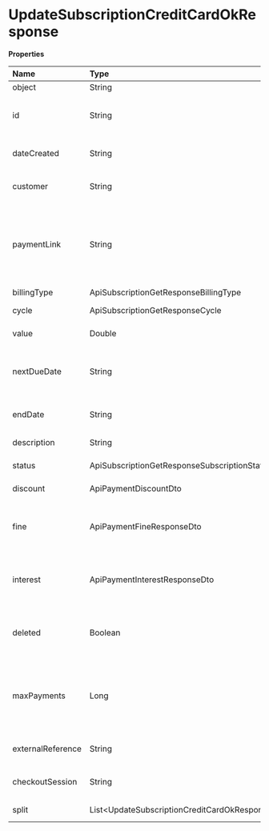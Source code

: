 # UpdateSubscriptionCreditCardOkResponse

**Properties**

| Name              | Type                                                | Required | Description                                                              |
| :---------------- | :-------------------------------------------------- | :------- | :----------------------------------------------------------------------- |
| object            | String                                              | ❌       | Object type                                                              |
| id                | String                                              | ❌       | Unique subscription identifier in Asaas                                  |
| dateCreated       | String                                              | ❌       | Subscription creation date                                               |
| customer          | String                                              | ❌       | Unique customer identifier                                               |
| paymentLink       | String                                              | ❌       | Unique identifier of the payments link to which the subscription belongs |
| billingType       | ApiSubscriptionGetResponseBillingType               | ❌       | Billing type                                                             |
| cycle             | ApiSubscriptionGetResponseCycle                     | ❌       | Billing frequency                                                        |
| value             | Double                                              | ❌       | Subscription value                                                       |
| nextDueDate       | String                                              | ❌       | Due date of the next payment to be generated                             |
| endDate           | String                                              | ❌       | Deadline for payments to be due                                          |
| description       | String                                              | ❌       | Subscription description                                                 |
| status            | ApiSubscriptionGetResponseSubscriptionStatus        | ❌       | Subscription status                                                      |
| discount          | ApiPaymentDiscountDto                               | ❌       | Discount information                                                     |
| fine              | ApiPaymentFineResponseDto                           | ❌       | Fine information for payment after due date                              |
| interest          | ApiPaymentInterestResponseDto                       | ❌       | Interest information for payment after due date                          |
| deleted           | Boolean                                             | ❌       | Informs if the subscription has been removed                             |
| maxPayments       | Long                                                | ❌       | Maximum number of payments to be generated for this subscription         |
| externalReference | String                                              | ❌       | Subscription identifier on your system                                   |
| checkoutSession   | String                                              | ❌       | Unique checkout identifier                                               |
| split             | List\<UpdateSubscriptionCreditCardOkResponseSplit\> | ❌       | Split information                                                        |

<!-- This file was generated by liblab | https://liblab.com/ -->
